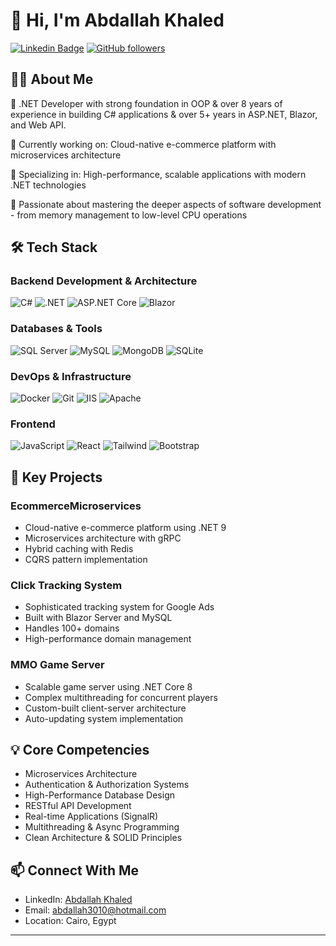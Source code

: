 # 👋 Hi, I'm Abdallah Khaled

[![Linkedin Badge](https://img.shields.io/badge/-LinkedIn-0e76a8?style=flat-square&logo=Linkedin&logoColor=white)](https://www.linkedin.com/in/abdallah-khaled-97294822a/)
[![GitHub followers](https://img.shields.io/github/followers/EAX3010?label=Follow&style=social)](https://github.com/EAX3010)

## 👨‍💻 About Me

🚀 .NET Developer with strong foundation in OOP & over 8 years of experience in building C# applications & over 5+ years in ASP.NET, Blazor, and Web API.

🔭 Currently working on: Cloud-native e-commerce platform with microservices architecture

🌱 Specializing in: High-performance, scalable applications with modern .NET technologies

💬 Passionate about mastering the deeper aspects of software development - from memory management to low-level CPU operations

## 🛠 Tech Stack

### Backend Development & Architecture
![C#](https://img.shields.io/badge/C%23-%23239120.svg?style=flat-square&logo=c-sharp&logoColor=white)
![.NET](https://img.shields.io/badge/.NET-512BD4?style=flat-square&logo=.net&logoColor=white)
![ASP.NET Core](https://img.shields.io/badge/ASP.NET%20Core-0067C5?style=flat-square&logo=.net&logoColor=white)
![Blazor](https://img.shields.io/badge/Blazor-512BD4?style=flat-square&logo=blazor&logoColor=white)

### Databases & Tools
![SQL Server](https://img.shields.io/badge/SQL%20Server-CC2927?style=flat-square&logo=microsoft-sql-server&logoColor=white)
![MySQL](https://img.shields.io/badge/MySQL-4479A1?style=flat-square&logo=mysql&logoColor=white)
![MongoDB](https://img.shields.io/badge/MongoDB-47A248?style=flat-square&logo=mongodb&logoColor=white)
![SQLite](https://img.shields.io/badge/SQLite-003B57?style=flat-square&logo=sqlite&logoColor=white)

### DevOps & Infrastructure
![Docker](https://img.shields.io/badge/Docker-2496ED?style=flat-square&logo=docker&logoColor=white)
![Git](https://img.shields.io/badge/Git-F05032?style=flat-square&logo=git&logoColor=white)
![IIS](https://img.shields.io/badge/IIS-5E5E5E?style=flat-square&logo=microsoft&logoColor=white)
![Apache](https://img.shields.io/badge/Apache-D22128?style=flat-square&logo=apache&logoColor=white)

### Frontend
![JavaScript](https://img.shields.io/badge/JavaScript-F7DF1E?style=flat-square&logo=javascript&logoColor=black)
![React](https://img.shields.io/badge/React-61DAFB?style=flat-square&logo=react&logoColor=black)
![Tailwind](https://img.shields.io/badge/Tailwind-38B2AC?style=flat-square&logo=tailwind-css&logoColor=white)
![Bootstrap](https://img.shields.io/badge/Bootstrap-7952B3?style=flat-square&logo=bootstrap&logoColor=white)

## 🌟 Key Projects

### EcommerceMicroservices
- Cloud-native e-commerce platform using .NET 9
- Microservices architecture with gRPC
- Hybrid caching with Redis
- CQRS pattern implementation

### Click Tracking System
- Sophisticated tracking system for Google Ads
- Built with Blazor Server and MySQL
- Handles 100+ domains
- High-performance domain management

### MMO Game Server
- Scalable game server using .NET Core 8
- Complex multithreading for concurrent players
- Custom-built client-server architecture
- Auto-updating system implementation

## 💡 Core Competencies

- Microservices Architecture
- Authentication & Authorization Systems
- High-Performance Database Design
- RESTful API Development
- Real-time Applications (SignalR)
- Multithreading & Async Programming
- Clean Architecture & SOLID Principles

## 📫 Connect With Me

- LinkedIn: [Abdallah Khaled](https://www.linkedin.com/in/abdallah-khaled-97294822a/)
- Email: abdallah3010@hotmail.com
- Location: Cairo, Egypt

---

